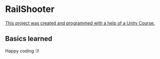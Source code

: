 # RailShooter

[This project was created and programmed with a help of a Unity Course.](https://www.udemy.com/course/unitycourse2/)

## Basics learned


Happy coding :)!
